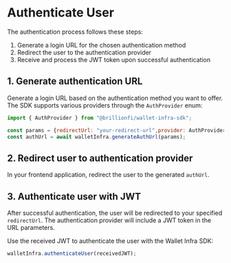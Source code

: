 # Authenticate User

The authentication process follows these steps:

1. Generate a login URL for the chosen authentication method
2. Redirect the user to the authentication provider
3. Receive and process the JWT token upon successful authentication

## 1. Generate authentication URL

Generate a login URL based on the authentication method you want to offer. The SDK supports various providers through the `AuthProvider` enum:

```js
import { AuthProvider } from "@brillionfi/wallet-infra-sdk";

const params = {redirectUrl: "your-redirect-url",provider: AuthProvider.Google } ;
const authUrl = await walletInfra.generateAuthUrl(params);
```

## 2. Redirect user to authentication provider

In your frontend application, redirect the user to the generated `authUrl`.

## 3. Authenticate user with JWT

After successful authentication, the user will be redirected to your specified `redirectUrl`. The authentication provider will include a JWT token in the URL parameters.

Use the received JWT to authenticate the user with the Wallet Infra SDK:

```js
walletInfra.authenticateUser(receivedJWT);
```
